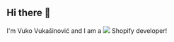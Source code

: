 ## Hi there 👋

I'm Vuko Vukašinović and I am a <img src="https://img.shields.io/badge/shopify-8DB543?style=for-the-badge&logo=Shopify&logoColor=white"> Shopify developer!

<!--
**vukovuko/vukovuko** is a ✨ _special_ ✨ repository because its `README.md` (this file) appears on your GitHub profile.

Here are some ideas to get you started:

- 🔭 I’m currently working on ...
- 🌱 I’m currently learning ...
- 👯 I’m looking to collaborate on ...
- 🤔 I’m looking for help with ...
- 💬 Ask me about ...
- 📫 How to reach me: ...
- 😄 Pronouns: ...
- ⚡ Fun fact: ...
-->
